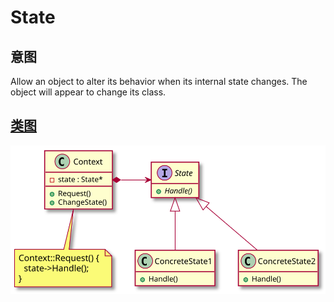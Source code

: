 # State

## 意图
Allow an object to alter its behavior when its internal state changes.
The object will appear to change its class.

## [类图](./Class.txt)
![](./Class.svg)
